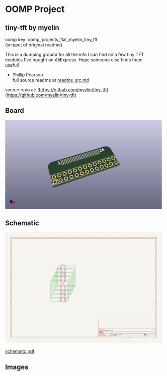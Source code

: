 # OOMP Project  
## tiny-tft  by myelin  
  
oomp key: oomp_projects_flat_myelin_tiny_tft  
(snippet of original readme)  
  
This is a dumping ground for all the info I can find on a few tiny TFT  
modules I've bought on AliExpress.  Hope someone else finds them  
useful!  
  
- Phillip Pearson  
  full source readme at [readme_src.md](readme_src.md)  
  
source repo at: [https://github.com/myelin/tiny-tft](https://github.com/myelin/tiny-tft)  
## Board  
  
[![working_3d.png](working_3d_600.png)](working_3d.png)  
## Schematic  
  
[![working_schematic.png](working_schematic_600.png)](working_schematic.png)  
  
[schematic pdf](working_schematic.pdf)  
## Images  
